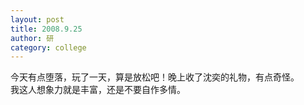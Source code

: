 ```yaml
---
layout: post
title: 2008.9.25
author: 研
category: college
---
```

今天有点堕落，玩了一天，算是放松吧！晚上收了沈奕的礼物，有点奇怪。  
我这人想象力就是丰富，还是不要自作多情。